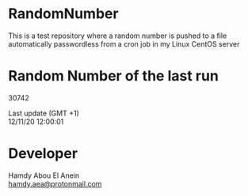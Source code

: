# RandomNumber    
This is a test repository where a random number is pushed to a file automatically passwordless from a cron job in my Linux CentOS server    
# Random Number of the last run   
30742
      
Last update (GMT +1)    
12/11/20 12:00:01
# Developer    
Hamdy Abou El Anein   
hamdy.aea@protonmail.com
